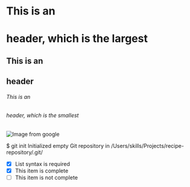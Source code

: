 # This is an <h1> header, which is the largest
## This is an <h2> header
###### This is an <h6> header, which is the smallest

![Image from google](https://pixabay.com/images/search/nature/)

$ git init
Initialized empty Git repository in /Users/skills/Projects/recipe-repository/.git/

- [x] List syntax is required
- [x] This item is complete
- [ ] This item is not complete

